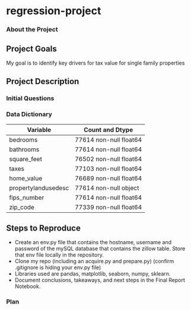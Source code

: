 # regression-project


### About the Project

## Project Goals

My goal is to identify key drivers for tax value for single family properties

## Project Description


### Initial Questions


### Data Dictionary

| Variable            |     Count and Dtype  |
| ----------------    | ------------------ |
|bedrooms             | 77614 non-null  float64 |
|bathrooms            | 77614 non-null  float64 |
|square_feet          | 76502 non-null  float64 |
|taxes                | 77103 non-null  float64 |
|home_value           | 76689 non-null  float64 |
|propertylandusedesc  | 77614 non-null  object  |
|fips_number          | 77614 non-null  float64 |
|zip_code             | 77339 non-null  float64 |



## Steps to Reproduce

- Create an env.py file that contains the hostname, username and password of the mySQL database that contains the zillow table. Store that env file locally in the repository.
- Clone my repo (including an acquire.py and prepare.py) (confirm .gitignore is hiding your env.py file)
- Libraries used are pandas, matplotlib, seaborn, numpy, sklearn.
- Document conclusions, takeaways, and next steps in the Final Report Notebook.

### Plan
